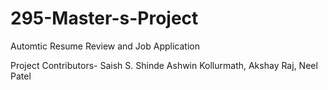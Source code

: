 # 295-Master-s-Project

Automtic Resume Review and Job Application

Project Contributors- Saish S. Shinde Ashwin Kollurmath, Akshay Raj, Neel Patel
